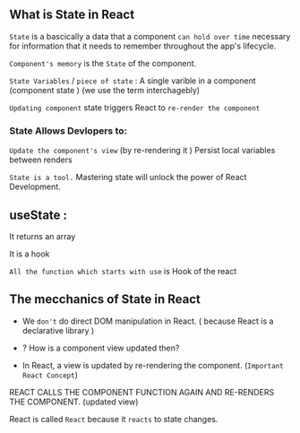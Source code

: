 
## What is State in React 

`State` is a bascically a data that a component `can hold over time` necessary for information that it needs to remember throughout the app's lifecycle.

`Component's memory` is the `State` of the component.

`State Variables` / `piece of state` : A single varible in a component (component state )  (we use the term interchagebly)

`Updating component` state triggers React to `re-render the component `



### State Allows Devlopers to: 

`Update the component's view` (by re-rendering it )
Persist local variables between renders 

`State is a tool.` Mastering state will unlock the power of React Development. 



## useState :

It returns an array 

It is a hook 

`All the function which starts with use` is Hook of the react 

## The mecchanics of State in React


- We  `don't` do direct DOM manipulation in React.
  ( because React is a declarative library )


- ? How is a component view updated then? 

- In React, a view is updated by re-rendering the component. (`Important React Concept`)


REACT CALLS THE COMPONENT FUNCTION AGAIN AND RE-RENDERS THE COMPONENT. (updated view)


React is called `React` because it `reacts` to state changes.


